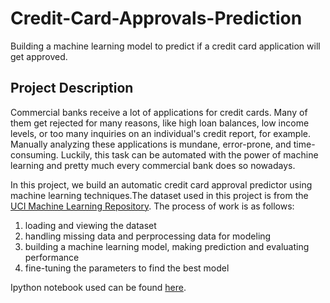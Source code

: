 # Credit-Card-Approvals-Prediction
Building a machine learning model to predict if a credit card application will get approved.

## Project Description

Commercial banks receive a lot of applications for credit cards. Many of them get rejected for many reasons, like high loan balances, low income levels, or too many inquiries on an individual's credit report, for example. Manually analyzing these applications is mundane, error-prone, and time-consuming. Luckily, this task can be automated with the power of machine learning and pretty much every commercial bank does so nowadays. 

In this project, we build an automatic credit card approval predictor using machine learning techniques.The dataset used in this project is from the [UCI Machine Learning Repository](http://archive.ics.uci.edu/ml/datasets/credit+approval). The process of work is as follows:
1) loading and viewing the dataset
2) handling missing data and perprocessing data for modeling
3) building a machine learning model, making prediction and evaluating performance
4) fine-tuning the parameters to find the best model

Ipython notebook used can be found [here]().
